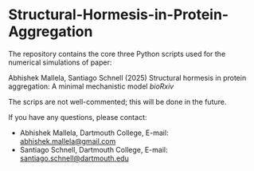 # Structural-Hormesis-in-Protein-Aggregation

The repository contains the core three Python scripts used for the numerical simulations of paper:

Abhishek Mallela, Santiago Schnell (2025) Structural hormesis in protein aggregation: A minimal mechanistic model *bioRxiv*

The scrips are not well-commented; this will be done in the future.

If you have any questions, please contact:

- Abhishek Mallela, Dartmouth College, E-mail: abhishek.mallela@gmail.com
- Santiago Schnell, Dartmouth College, E-mail: santiago.schnell@dartmouth.edu
